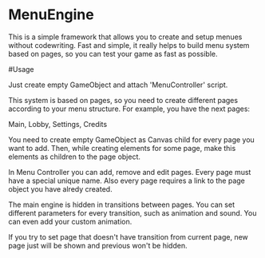 # MenuEngine
This is a simple framework that allows you to create and setup menues without codewriting. Fast and simple, it really helps to build menu system
based on pages, so you can test your game as fast as possible.

#Usage

Just create empty GameObject and attach 'MenuController' script. 

This system is based on pages, so you need to create different pages according to your menu structure. For example, you have the next pages:

Main, Lobby, Settings, Credits

You need to create empty GameObject as Canvas child for every page you want to add. Then, while creating elements for some page, make this elements
as children to the page object.

In Menu Controller you can add, remove and edit pages. Every page must have a special unique name. Also every page requires
a link to the page object you have alredy created.

The main engine is hidden in transitions between pages. You can set different parameters for every transition, such as animation and sound.
You can even add your custom animation.

If you try to set page that doesn't have transition from current page, new page just will be shown and previous won't be hidden.

